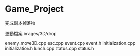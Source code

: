 # Game_Project
完成副本掉落物

更動檔案
images/3D/drop

enemy_move3D.cpp
esc.cpp
event.cpp event.h
initialization.cpp initialization.h
lunch.cpp
status.cpp status.h
